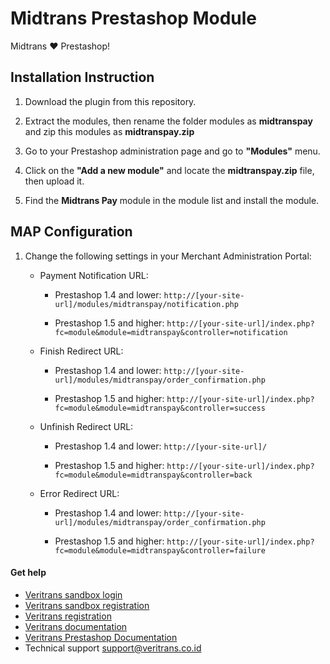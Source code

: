 Midtrans Prestashop Module
===========================

Midtrans :heart: Prestashop!

## Installation Instruction

1. Download the plugin from this repository.

2. Extract the modules, then rename the folder modules as **midtranspay** and zip this modules as **midtranspay.zip**

3. Go to your Prestashop administration page and go to **"Modules"** menu.

4. Click on the **"Add a new module"** and locate the **midtranspay.zip** file, then upload it.

5. Find the **Midtrans Pay** module in the module list and install the module.

## MAP Configuration

1. Change the following settings in your Merchant Administration Portal:
   
   * Payment Notification URL: 

     - Prestashop 1.4 and lower: `http://[your-site-url]/modules/midtranspay/notification.php`

     - Prestashop 1.5 and higher: `http://[your-site-url]/index.php?fc=module&module=midtranspay&controller=notification`

   * Finish Redirect URL: 

     - Prestashop 1.4 and lower: `http://[your-site-url]/modules/midtranspay/order_confirmation.php`

     - Prestashop 1.5 and higher: `http://[your-site-url]/index.php?fc=module&module=midtranspay&controller=success`

   * Unfinish Redirect URL: 

     - Prestashop 1.4 and lower: `http://[your-site-url]/`

     - Prestashop 1.5 and higher: `http://[your-site-url]/index.php?fc=module&module=midtranspay&controller=back`

   * Error Redirect URL:

     - Prestashop 1.4 and lower: `http://[your-site-url]/modules/midtranspay/order_confirmation.php`

     - Prestashop 1.5 and higher: `http://[your-site-url]/index.php?fc=module&module=midtranspay&controller=failure`

#### Get help

* [Veritrans sandbox login](https://my.sandbox.veritrans.co.id/)
* [Veritrans sandbox registration](https://my.sandbox.veritrans.co.id/register)
* [Veritrans registration](https://my.veritrans.co.id/register)
* [Veritrans documentation](http://docs.veritrans.co.id)
* [Veritrans Prestashop Documentation](http://docs.veritrans.co.id/vtweb/integration_prestashop.html)
* Technical support [support@veritrans.co.id](mailto:support@veritrans.co.id)
